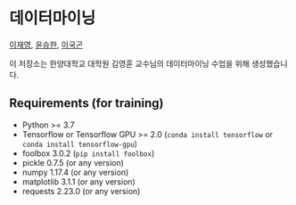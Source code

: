 # 데이터마이닝

[이재영](https://github.com/wayexists02), [윤승한](https://github.com/dbstmdgks93), [이국곤](https://github.com/goodkorning)

이 저장소는 한양대학교 대학원 김영훈 교수님의 데이터마이닝 수업을 위해 생성했습니다.


## Requirements (for training)

- Python >= 3.7
- Tensorflow or Tensorflow GPU >= 2.0 (``conda install tensorflow`` or ``conda install tensorflow-gpu``)
- foolbox 3.0.2 (``pip install foolbox``)
- pickle 0.7.5 (or any version)
- numpy 1.17.4 (or any version)
- matplotlib 3.1.1 (or any version)
- requests 2.23.0 (or any version)
